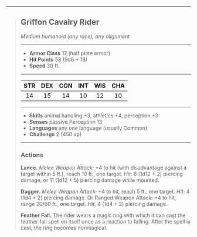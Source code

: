 ***
> ## Griffon Cavalry Rider
> *Medium humanoid (any race), any alignment*
> 
> ***
> 
> - **Armor Class** 17 (half plate armor)
> - **Hit Points** 58 (9d8 + 18)
> - **Speed** 30 ft.
> 
> ***
> 
> |STR|DEX|CON|INT|WIS|CHA|
> |:---:|:---:|:---:|:---:|:---:|:---:|
> |14|15|14|10|12|10|
> 
> ***
> 
> - **Skills** animal handling +3, athletics +4, perception +3
> - **Senses** passive Perception 13
> - **Languages** any one language (usually Common)
> - **Challenge** 2 (450 xp)
> 
> ***
> 
> ### Actions
> **Lance.** *Melee Weapon Attack:* +4 to hit (with disadvantage against a target within 5 ft.), reach 10 ft., one target. *Hit:* 8 (1d12 + 2) piercing damage, or 11 (1d12 + 5) piercing damage while mounted.
> 
> **Dagger.** *Melee Weapon Attack:* +4 to hit, reach 5 ft., one target. *Hit:* 4 (1d4 + 2) piercing damage. Or Ranged Weapon Attack: +4 to hit, range 20/60 ft., one target. *Hit:* 4 (1d4 + 2) piercing damage.
> 
> **Feather Fall.** The rider wears a magic ring with which it can cast the feather fall spell on itself once as a reaction to falling. After the spell is cast, the ring becomes nonmagical.